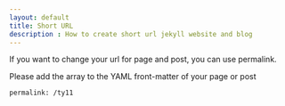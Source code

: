 ```yaml
---
layout: default
title: Short URL
description : How to create short url jekyll website and blog
---
```


If you want to change your url for page and post, you can use permalink.

Please add the array to the YAML front-matter of your page or post

```
permalink: /ty11
```